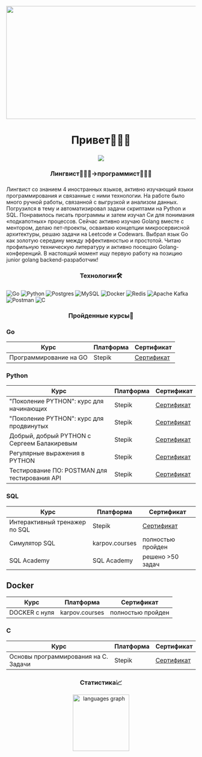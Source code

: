 
<br clear="both">

<div align="center">
  <img height="300" width="600" src="https://media0.giphy.com/media/v1.Y2lkPTc5MGI3NjExcWZweG5yNnNoM2hpMzhoMzJ2ZXVpcDJpemU0a2VscTh2bXl5d2toYyZlcD12MV9pbnRlcm5hbF9naWZfYnlfaWQmY3Q9Zw/qgQUggAC3Pfv687qPC/giphy.gif"  />
</div>

###

<h1 align="center">Привет🙋🏻‍♂️</h1>

###

<div align="center">
  <img src="https://visitor-badge.laobi.icu/badge?page_id=roidunord.roidunord&"  />
</div>

###

<h3 align="center">Лингвист👨🏻‍🏫->программист👨🏻‍💻</h3>

###

<p text-align: justify; max-width: 800px; margin: 0 auto; padding: 20px; /> Лингвист со знанием 4 иностранных языков, активно изучающий языки программирования и связанные с ними технологии. На работе было много ручной работы, связанной с выгрузкой и анализом данных. Погрузился в тему и автоматизировал задачи скриптами на Python и SQL. Понравилось писать программы и затем изучал Cи для понимания «подкапотных» процессов. Сейчас активно изучаю Golang вместе с ментором, делаю пет-проекты, осваиваю концепции микросервисной архитектуры, решаю задачи на Leetcode и Codewars. Выбрал язык Go как золотую середину между эффективностью и простотой. Читаю профильную техническую литературу и активно посещаю Golang-конференций. В настоящий момент ищу первую работу на позицию junior golang backend-разработчик!
</p>

###

<h3 align="center">Технологии🛠</h3>

###

![Go](https://img.shields.io/badge/go-%2300ADD8.svg?style=for-the-badge&logo=go&logoColor=white)
![Python](https://img.shields.io/badge/python-3670A0?style=for-the-badge&logo=python&logoColor=ffdd54)
![Postgres](https://img.shields.io/badge/postgres-%23316192.svg?style=for-the-badge&logo=postgresql&logoColor=white)
![MySQL](https://img.shields.io/badge/mysql-4479A1.svg?style=for-the-badge&logo=mysql&logoColor=white)
![Docker](https://img.shields.io/badge/docker-%230db7ed.svg?style=for-the-badge&logo=docker&logoColor=white)
![Redis](https://img.shields.io/badge/redis-%23DD0031.svg?style=for-the-badge&logo=redis&logoColor=white)
![Apache
Kafka](https://img.shields.io/badge/Apache%20Kafka-000?style=for-the-badge&logo=apachekafka)
![Postman](https://img.shields.io/badge/Postman-FF6C37?style=for-the-badge&logo=postman&logoColor=white)
![C](https://img.shields.io/badge/c-%2300599C.svg?style=for-the-badge&logo=c&logoColor=white)

###

<h3 align="center">Пройденные курсы📝</h3>

### Go
| Курс                                             | Платформа | Сертификат                                  |
|--------------------------------------------------|-----------|---------------------------------------------|
| Программирование на GO                           | Stepik    | [Сертификат](https://stepik.org/cert/2506601) |

### Python
| Курс                                             | Платформа | Сертификат                                  |
|--------------------------------------------------|-----------|---------------------------------------------|
| "Поколение PYTHON": курс для начинающих         | Stepik    | [Сертификат](https://stepik.org/cert/2082532) |
| "Поколение PYTHON": курс для продвинутых        | Stepik    | [Сертификат](https://stepik.org/cert/2114540) |
| Добрый, добрый PYTHON с Сергеем Балакиревым     | Stepik    | [Сертификат](https://stepik.org/cert/2268917) |
| Регулярные выражения в PYTHON                    | Stepik    | [Сертификат](https://stepik.org/cert/2428597) |
| Тестирование ПО: POSTMAN для тестирования API    | Stepik    | [Сертификат](https://stepik.org/cert/2147658) |

### SQL
| Курс                                             | Платформа | Сертификат                                  |
|--------------------------------------------------|-----------|---------------------------------------------|
| Интерактивный тренажер по SQL                   | Stepik    | [Сертификат](https://stepik.org/cert/2056336) |
| Симулятор SQL                                   | karpov.courses     | полностью пройден |
| SQL Academy                                     | SQL Academy    | решено >50 задач |

## Docker
| Курс                                             | Платформа | Сертификат                                  |
|--------------------------------------------------|-----------|---------------------------------------------|
| DOCKER с нуля                                   | karpov.courses | полностью пройден                       |

### C
| Курс                                             | Платформа | Сертификат                                  |
|--------------------------------------------------|-----------|---------------------------------------------|
| Основы программирования на C. Задачи             | Stepik    | [Сертификат](https://stepik.org/cert/1890304) |


###

<h3 align="center">Статистика📈</h3>

<div align="center">
  <img src="https://github-readme-stats.vercel.app/api/top-langs?username=roidunord&locale=en&hide_title=false&layout=compact&card_width=320&langs_count=5&theme=dracula&hide_border=false&order=2" height="150" alt="languages graph"  />
</div>

###
